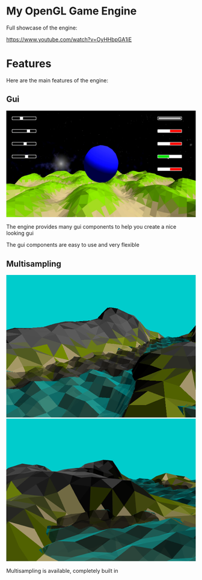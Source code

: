# My OpenGL Game Engine

Full showcase of the engine:

https://www.youtube.com/watch?v=OyHHbpGA1iE

# Features

Here are the main features of the engine:

## Gui
<img src="https://github.com/Saar25/Lwjgl/blob/master/docs/Gui.png?raw=true" />

The engine provides many gui components to help you create a nice looking gui

The gui components are easy to use and very flexible


## Multisampling
<img src="https://github.com/Saar25/Lwjgl/blob/master/docs/WithoutMultisampling.png?raw=true" style="maxwidth=300px" />

<img src="https://github.com/Saar25/Lwjgl/blob/master/docs/WithMultisampling.png?raw=true" style="maxwidth=300px"/>

Multisampling is available, completely built in
